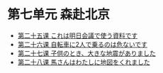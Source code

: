 # 第七单元 森赴北京
* [第二十五课 これは明日会議で使う資料です](第二十五课.md)
* [第二十六课 自転車に2人で乗るのは危ないです](第二十六课.md)
* [第二十七课 子供のとき、大きな地震がありました](第二十七课.md)
* [第二十八课 馬さんはわたしに地図をくれました](第二十八课.md)